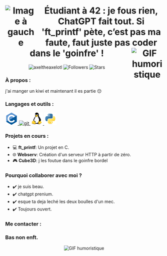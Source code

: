 <h1 align="center">
  <img src="https://i.pinimg.com/originals/5b/79/c8/5b79c81933edbf2f1ee45ce16abb5ea1.gif" alt="Image à gauche" width="100" align="left" style="margin-right: 10px;" />
  Étudiant à 42 : je fous rien, ChatGPT fait tout. Si 'ft_printf' pète, c’est pas ma faute, faut juste pas coder dans le 'goinfre' !
  <img src="https://i.pinimg.com/originals/5b/79/c8/5b79c81933edbf2f1ee45ce16abb5ea1.gif" alt="GIF humoristique" width="100" align="right" style="margin-left: 10px;" />
</h1>

<p align="center">
  <img src="https://komarev.com/ghpvc/?username=axeltheaxelotl&label=Profile%20views&color=0e75b6&style=flat" alt="axeltheaxelotl" />
  <img src="https://img.shields.io/github/followers/axeltheaxelotl?label=Suiveurs&style=social" alt="Followers" />
  <img src="https://img.shields.io/github/stars/axeltheaxelotl?style=social" alt="Stars" />
</p>

<h3 align="left">À propos :</h3>
<p align="left"> 
  j'ai manger un kiwi et maintenant il es partie 😔
</p>

<h3 align="left">Langages et outils :</h3>
<p align="left"> 
  <a href="https://www.cprogramming.com/" target="_blank" rel="noreferrer"> 
    <img src="https://raw.githubusercontent.com/devicons/devicon/master/icons/c/c-original.svg" alt="c" width="40" height="40"/> 
  </a> 
  <a href="https://git-scm.com/" target="_blank" rel="noreferrer"> 
    <img src="https://www.vectorlogo.zone/logos/git-scm/git-scm-icon.svg" alt="git" width="40" height="40"/> 
  </a> 
  <a href="https://www.linux.org/" target="_blank" rel="noreferrer"> 
    <img src="https://raw.githubusercontent.com/devicons/devicon/master/icons/linux/linux-original.svg" alt="linux" width="40" height="40"/> 
  </a> 
  <a href="https://www.python.org" target="_blank" rel="noreferrer"> 
    <img src="https://raw.githubusercontent.com/devicons/devicon/master/icons/python/python-original.svg" alt="python" width="40" height="40"/> 
  </a>
</p>

<h3 align="left">Projets en cours :</h3>
<ul align="left">
  <li>💻 <strong>ft_printf</strong>: Un projet en C.</li>
  <li>🌐 <strong>Webserv</strong>: Création d'un serveur HTTP à partir de zéro.</li>
  <li>🎮 <strong>Cube3D</strong>: j les foutue dans le goinfre bordel</li>
</ul>

<h3 align="left">Pourquoi collaborer avec moi ?</h3>
<ul align="left">
  <li>✔️ je suis beau.</li>
  <li>✔️ chatgpt prenium.</li>
  <li>✔️ esque ta deja leché les deux boulles d'un mec.</li>
  <li>✔️ Toujours ouvert.</li>
</ul>

<h3 align="left">Me contacter :</h3>
<p align="left">
  <h3 align="left">Bas non enft.</h3>
</p>

<!-- GIF drôle -->
<p align="center">
  <img src="https://i.pinimg.com/originals/c6/a2/9a/c6a29a065f86b312689a5457f8c4d50d.gif" alt="GIF humoristique" width="500" />
</p>
